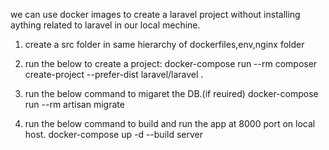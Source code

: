 we can use docker images to create a laravel project without installing aything related to laravel in our local mechine.

1. create a src folder in same hierarchy of dockerfiles,env,nginx folder

2. run the below to create a project:
    docker-compose run --rm composer create-project --prefer-dist laravel/laravel .
3. run the below command to migaret the DB.(if reuired)
    docker-compose run --rm artisan migrate
4. run the below command to build and run the app at 8000 port on local host.
    docker-compose up -d --build server